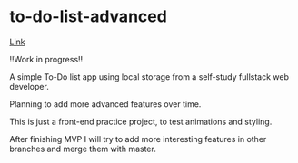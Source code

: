 # to-do-list-advanced

[Link](https://koukoujohn.github.io/to-do-list-advanced/?)

!!Work in progress!!

A simple To-Do list app using local storage from a self-study fullstack web developer. 

Planning to add more advanced features over time.

This is just a front-end practice project, to test animations and styling.

After finishing MVP I will try to add more interesting features in other branches and merge them with master.
